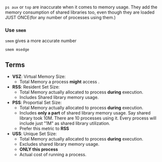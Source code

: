 `ps aux` or `top` are inaccurate when it comes to memory usage. They add the memory consumption of shared libraries too, even though they are loaded JUST ONCE(for any number of processes using them.)

### Use `smem`
`smem` gives a more accurate number
```
smem msedge
```

## Terms 
- **VSZ**: Virtual Memory Size:
	- Total Memory a process **might** access .
- **RSS**: Resident Set Size:
	- Total Memory actually allocated to process **during** execution.
	- Includes Shared library memory usage.
- **PSS**: Proportial Set Size:
	- Total Memory actually allocated to process **during** execution.
	- Includes **only a part** of shared library memory usage. Say shared library took 10M. There are 10 processes using it. Every process will include just "1M" as shared library utilization. 
	- Prefer this metric to **RSS**
- **USS**: Unique Set Size:
	- Total Memory actually allocated to process **during** execution.
	- Excludes shared library memory usage.
	- **ONLY this process** 
	- Actual cost of running a process.